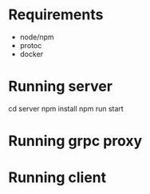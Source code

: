 # Requirements

 - node/npm
 - protoc
 - docker
# Running server

  cd server
  npm install
  npm run start

# Running grpc proxy
# Running client